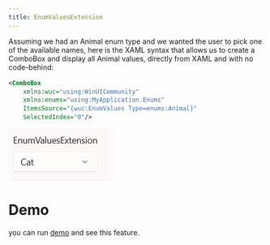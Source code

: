 ```yaml
---
title: EnumValuesExtension
---
```


Assuming we had an Animal enum type and we wanted the user to pick one of the available names, here is the XAML syntax that allows us to create a ComboBox and display all Animal values, directly from XAML and with no code-behind:

```xml
<ComboBox
    xmlns:wuc="using:WinUICommunity"
    xmlns:enums="using:MyApplication.Enums"
    ItemsSource="{wuc:EnumValues Type=enums:Animal}"
    SelectedIndex="0"/>

```

![WinUICommunity](https://raw.githubusercontent.com/WinUICommunity/Resources/main/WinUICommunityDocs/EnumValueEx.png)



# Demo
you can run [demo](https://github.com/WinUICommunity/WinUICommunity) and see this feature.